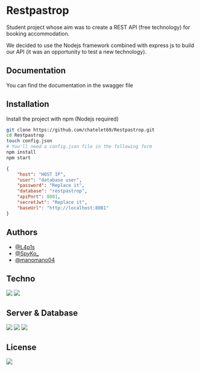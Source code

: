 # Restpastrop

Student project whose aim was to create a REST API (free technology) for booking accommodation. 

We decided to use the Nodejs framework combined with express js to build our API (it was an opportunity to test a new technology).

## Documentation

You can find the documentation in the swagger file

## Installation

Install the project with npm (Nodejs required)

```bash
git clone https://github.com/chatelet69/Restpastrop.git
cd Restpastrop
touch config.json
# You'll need a config.json file in the following form
npm install
npm start
```

```json
{
    "host": "HOST IP",
    "user": "database user",
    "password": "Replace it",
    "database": "restpastrop",
    "apiPort": 8081,
    "secretJwt": "Replace it",
    "baseUrl": "http://localhost:8081"
}

```

## Authors

- [@L4p1s](https://www.github.com/PommePain)
- [@SpyKo_](https://github.com/Spykoninho)
- [@manomano04](https://github.com/manomano04)

## Techno
<img src="https://img.shields.io/badge/express.js-%23404d59.svg?style=for-the-badge&logo=express&logoColor=%2361DAFB">
<img src="https://img.shields.io/badge/node.js-6DA55F?style=for-the-badge&logo=node.js&logoColor=white">

## Server & Database

<img src="https://img.shields.io/badge/Debian-D70A53?style=for-the-badge&logo=debian&logoColor=white">
<img src="https://img.shields.io/badge/MariaDB-003545?style=for-the-badge&logo=mariadb&logoColor=white">
<img src="https://img.shields.io/badge/mysql-%2300f.svg?style=for-the-badge&logo=mysql&logoColor=white">

## License

<img src="https://camo.githubusercontent.com/3dbcfa4997505c80ef928681b291d33ecfac2dabf563eb742bb3e269a5af909c/68747470733a2f2f696d672e736869656c64732e696f2f6769746875622f6c6963656e73652f496c65726961796f2f6d61726b646f776e2d6261646765733f7374796c653d666f722d7468652d6261646765">